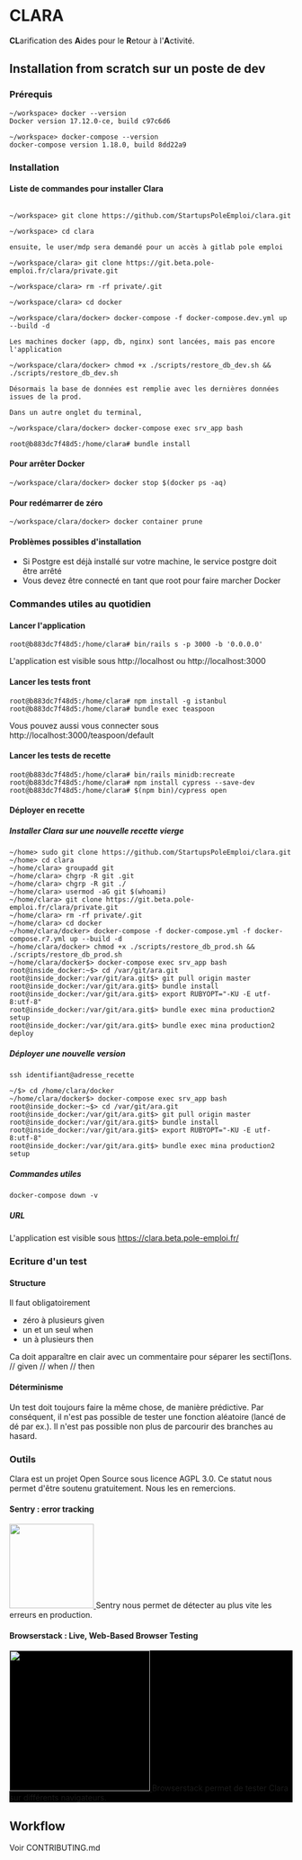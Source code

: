 # CLARA

**CL**arification des **A**ides pour le **R**etour à l'**A**ctivité.

## Installation from scratch sur un poste de dev

### Prérequis

```
~/workspace> docker --version
Docker version 17.12.0-ce, build c97c6d6

~/workspace> docker-compose --version
docker-compose version 1.18.0, build 8dd22a9
```


### Installation

#### Liste de commandes pour installer Clara

```

~/workspace> git clone https://github.com/StartupsPoleEmploi/clara.git

~/workspace> cd clara

ensuite, le user/mdp sera demandé pour un accès à gitlab pole emploi

~/workspace/clara> git clone https://git.beta.pole-emploi.fr/clara/private.git

~/workspace/clara> rm -rf private/.git

~/workspace/clara> cd docker 

~/workspace/clara/docker> docker-compose -f docker-compose.dev.yml up --build -d

Les machines docker (app, db, nginx) sont lancées, mais pas encore l'application

~/workspace/clara/docker> chmod +x ./scripts/restore_db_dev.sh && ./scripts/restore_db_dev.sh

Désormais la base de données est remplie avec les dernières données issues de la prod.

Dans un autre onglet du terminal, 

~/workspace/clara/docker> docker-compose exec srv_app bash

root@b883dc7f48d5:/home/clara# bundle install
```
#### Pour arrêter Docker

```
~/workspace/clara/docker> docker stop $(docker ps -aq)
```

#### Pour redémarrer de zéro

```
~/workspace/clara/docker> docker container prune
```



#### Problèmes possibles d'installation

 - Si Postgre est déjà installé sur votre machine, le service postgre doit être arrêté
 - Vous devez être connecté en tant que root pour faire marcher Docker

### Commandes utiles au quotidien

#### Lancer l'application

```
root@b883dc7f48d5:/home/clara# bin/rails s -p 3000 -b '0.0.0.0'
```

L'application est visible sous http://localhost ou http://localhost:3000



#### Lancer les tests front

```
root@b883dc7f48d5:/home/clara# npm install -g istanbul
root@b883dc7f48d5:/home/clara# bundle exec teaspoon
```

Vous pouvez aussi vous connecter sous http://localhost:3000/teaspoon/default


#### Lancer les tests de recette

```
root@b883dc7f48d5:/home/clara# bin/rails minidb:recreate
root@b883dc7f48d5:/home/clara# npm install cypress --save-dev
root@b883dc7f48d5:/home/clara# $(npm bin)/cypress open
```


#### Déployer en recette

##### Installer Clara sur une nouvelle recette vierge


```
~/home> sudo git clone https://github.com/StartupsPoleEmploi/clara.git
~/home> cd clara
~/home/clara> groupadd git
~/home/clara> chgrp -R git .git
~/home/clara> chgrp -R git ./
~/home/clara> usermod -aG git $(whoami)
~/home/clara> git clone https://git.beta.pole-emploi.fr/clara/private.git
~/home/clara> rm -rf private/.git
~/home/clara> cd docker 
~/home/clara/docker> docker-compose -f docker-compose.yml -f docker-compose.r7.yml up --build -d
~/home/clara/docker> chmod +x ./scripts/restore_db_prod.sh && ./scripts/restore_db_prod.sh
~/home/clara/docker$> docker-compose exec srv_app bash
root@inside_docker:~$> cd /var/git/ara.git
root@inside_docker:/var/git/ara.git$> git pull origin master
root@inside_docker:/var/git/ara.git$> bundle install
root@inside_docker:/var/git/ara.git$> export RUBYOPT="-KU -E utf-8:utf-8"
root@inside_docker:/var/git/ara.git$> bundle exec mina production2 setup 
root@inside_docker:/var/git/ara.git$> bundle exec mina production2 deploy  
```

##### Déployer une nouvelle version

```
ssh identifiant@adresse_recette

~/$> cd /home/clara/docker
~/home/clara/docker$> docker-compose exec srv_app bash
root@inside_docker:~$> cd /var/git/ara.git
root@inside_docker:/var/git/ara.git$> git pull origin master
root@inside_docker:/var/git/ara.git$> bundle install
root@inside_docker:/var/git/ara.git$> export RUBYOPT="-KU -E utf-8:utf-8"
root@inside_docker:/var/git/ara.git$> bundle exec mina production2 setup 
```

##### Commandes utiles

```
docker-compose down -v
```

##### URL

L'application est visible sous https://clara.beta.pole-emploi.fr/

### Ecriture d'un test

#### Structure

Il faut obligatoirement 

- zéro à plusieurs given 
- un et un seul when
- un à plusieurs then

Ca doit apparaître en clair avec un commentaire pour séparer les secti∏ons. // given // when // then

#### Déterminisme

Un test doit toujours faire la même chose, de manière prédictive. Par conséquent, il n'est pas possible de tester une fonction aléatoire (lancé de dé par ex.). Il n'est pas possible non plus de parcourir des branches au hasard.


### Outils 
Clara est un projet Open Source sous licence AGPL 3.0. 
Ce statut nous permet d'être soutenu gratuitement. Nous les en remercions.

#### Sentry : error tracking
<p>
  <a href="https://sentry.io">
  <img src="https://sentry-brand.storage.googleapis.com/sentry-logo-black.png" width="150"/>
 </a>
Sentry nous permet de détecter au plus vite les erreurs en production.

</p>

#### Browserstack : Live, Web-Based Browser Testing
<p style="background-color: black;">
 <a href="https://www.browserstack.com/">
  <img src="https://www.browserstack.com/images/layout/browserstack-logo-600x315.png" width="250"/>
 </a>
 Browserstack permet de tester Clara sur différents navigateurs.
</p>

## Workflow

Voir CONTRIBUTING.md
